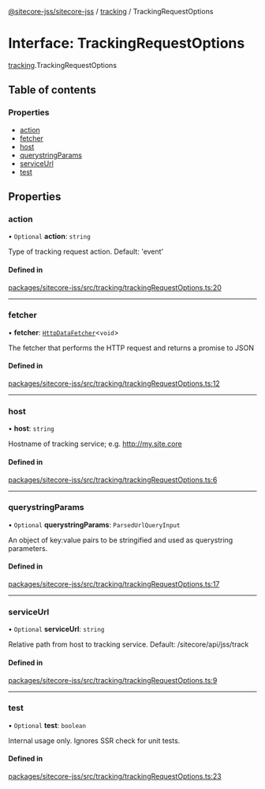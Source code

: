 [@sitecore-jss/sitecore-jss](../README.md) / [tracking](../modules/tracking.md) / TrackingRequestOptions

# Interface: TrackingRequestOptions

[tracking](../modules/tracking.md).TrackingRequestOptions

## Table of contents

### Properties

- [action](tracking.TrackingRequestOptions.md#action)
- [fetcher](tracking.TrackingRequestOptions.md#fetcher)
- [host](tracking.TrackingRequestOptions.md#host)
- [querystringParams](tracking.TrackingRequestOptions.md#querystringparams)
- [serviceUrl](tracking.TrackingRequestOptions.md#serviceurl)
- [test](tracking.TrackingRequestOptions.md#test)

## Properties

### action

• `Optional` **action**: `string`

Type of tracking request action. Default: 'event'

#### Defined in

[packages/sitecore-jss/src/tracking/trackingRequestOptions.ts:20](https://github.com/Sitecore/jss/blob/b9ecb63fb/packages/sitecore-jss/src/tracking/trackingRequestOptions.ts#L20)

___

### fetcher

• **fetcher**: [`HttpDataFetcher`](../modules/index.md#httpdatafetcher)\<`void`\>

The fetcher that performs the HTTP request and returns a promise to JSON

#### Defined in

[packages/sitecore-jss/src/tracking/trackingRequestOptions.ts:12](https://github.com/Sitecore/jss/blob/b9ecb63fb/packages/sitecore-jss/src/tracking/trackingRequestOptions.ts#L12)

___

### host

• **host**: `string`

Hostname of tracking service; e.g. http://my.site.core

#### Defined in

[packages/sitecore-jss/src/tracking/trackingRequestOptions.ts:6](https://github.com/Sitecore/jss/blob/b9ecb63fb/packages/sitecore-jss/src/tracking/trackingRequestOptions.ts#L6)

___

### querystringParams

• `Optional` **querystringParams**: `ParsedUrlQueryInput`

An object of key:value pairs to be stringified and used as querystring parameters.

#### Defined in

[packages/sitecore-jss/src/tracking/trackingRequestOptions.ts:17](https://github.com/Sitecore/jss/blob/b9ecb63fb/packages/sitecore-jss/src/tracking/trackingRequestOptions.ts#L17)

___

### serviceUrl

• `Optional` **serviceUrl**: `string`

Relative path from host to tracking service. Default: /sitecore/api/jss/track

#### Defined in

[packages/sitecore-jss/src/tracking/trackingRequestOptions.ts:9](https://github.com/Sitecore/jss/blob/b9ecb63fb/packages/sitecore-jss/src/tracking/trackingRequestOptions.ts#L9)

___

### test

• `Optional` **test**: `boolean`

Internal usage only. Ignores SSR check for unit tests.

#### Defined in

[packages/sitecore-jss/src/tracking/trackingRequestOptions.ts:23](https://github.com/Sitecore/jss/blob/b9ecb63fb/packages/sitecore-jss/src/tracking/trackingRequestOptions.ts#L23)
